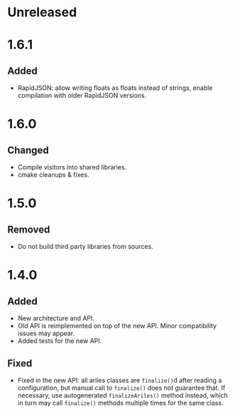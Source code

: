 Unreleased
==========


1.6.1
=====

Added
-----

* RapidJSON: allow writing floats as floats instead of strings, enable
  compilation with older RapidJSON versions.



1.6.0
=====

Changed
-------

* Compile visitors into shared libraries.
* cmake cleanups & fixes.



1.5.0
=====

Removed
-------

* Do not build third party libraries from sources.



1.4.0
=====

Added
-----

* New architecture and API.
* Old API is reimplemented on top of the new API. Minor compatibility issues
  may appear.
* Added tests for the new API.


Fixed
-----
* Fixed in the new API: all ariles classes are `finalize()`d after reading a
  configuration, but manual call to `finalize()` does not guarantee that. If
  necessary, use autogenerated `finalizeAriles()` method instead, which in turn
  may call `finalize()` methods multiple times for the same class.
